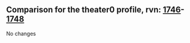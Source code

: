 ## Comparison for the theater0 profile, rvn: [1746](https://github.com/PRO100KatYT/FortniteProfileRevisions/tree/main/profiles/theater0/1746%20theater0.json)-[1748](https://github.com/PRO100KatYT/FortniteProfileRevisions/tree/main/profiles/theater0/1748%20theater0.json)

No changes
